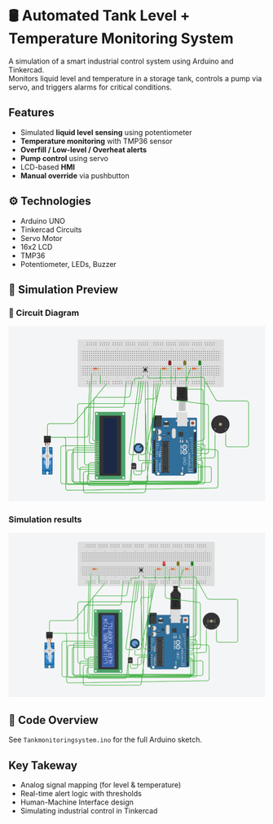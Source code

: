 # 🛢️ Automated Tank Level + Temperature Monitoring System

A simulation of a smart industrial control system using Arduino and Tinkercad.  
Monitors liquid level and temperature in a storage tank, controls a pump via servo, and triggers alarms for critical conditions.

## Features
- Simulated **liquid level sensing** using potentiometer
- **Temperature monitoring** with TMP36 sensor
- **Overfill / Low-level / Overheat alerts**
- **Pump control** using servo
- LCD-based **HMI**
- **Manual override** via pushbutton

## ⚙️ Technologies
- Arduino UNO
- Tinkercad Circuits
- Servo Motor
- 16x2 LCD
- TMP36
- Potentiometer, LEDs, Buzzer

## 🧪 Simulation Preview

### 🔌 Circuit Diagram
![Circuit](Circuit.png)

###  Simulation results
![Highlevel](overfillcondition.png)


## 🧾 Code Overview
See `Tankmonitoringsystem.ino` for the full Arduino sketch.


## Key Takeway
- Analog signal mapping (for level & temperature)
- Real-time alert logic with thresholds
- Human-Machine Interface design
- Simulating industrial control in Tinkercad

